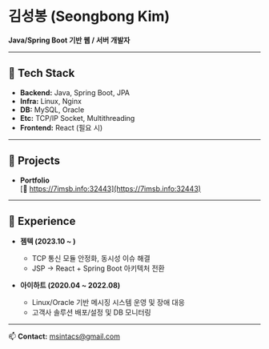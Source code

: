 # 김성봉 (Seongbong Kim)

**Java/Spring Boot 기반 웹 / 서버 개발자**  

---

## 🔧 Tech Stack
- **Backend:** Java, Spring Boot, JPA  
- **Infra:** Linux, Nginx  
- **DB:** MySQL, Oracle  
- **Etc:** TCP/IP Socket, Multithreading  
- **Frontend:** React (필요 시)  

---

## 🚀 Projects
- **Portfolio**  
  [🔗 https://7imsb.info:32443](https://7imsb.info:32443)  

---

## 💼 Experience
- **젬텍 (2023.10 ~ )**  
  - TCP 통신 모듈 안정화, 동시성 이슈 해결  
  - JSP → React + Spring Boot 아키텍처 전환  

- **아이하트 (2020.04 ~ 2022.08)**  
  - Linux/Oracle 기반 메시징 시스템 운영 및 장애 대응  
  - 고객사 솔루션 배포/설정 및 DB 모니터링  

---

📫 **Contact:** msintacs@gmail.com

